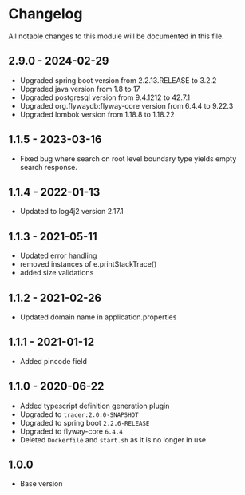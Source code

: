 

# Changelog
All notable changes to this module will be documented in this file.

## 2.9.0 - 2024-02-29
- Upgraded spring boot version from 2.2.13.RELEASE to 3.2.2
- Upgraded java version from 1.8 to 17
- Upgraded postgresql version from 9.4.1212 to 42.7.1
- Upgraded org.flywaydb:flyway-core version from 6.4.4 to 9.22.3
- Upgraded lombok version from 1.18.8 to 1.18.22

## 1.1.5 - 2023-03-16
- Fixed bug where search on root level boundary type yields empty search response.

## 1.1.4 - 2022-01-13
- Updated to log4j2 version 2.17.1

## 1.1.3 - 2021-05-11

- Updated error handling
- removed instances of e.printStackTrace()
- added size validations

## 1.1.2 - 2021-02-26

- Updated domain name in application.properties

## 1.1.1 - 2021-01-12
- Added pincode field

## 1.1.0 - 2020-06-22
- Added typescript definition generation plugin
- Upgraded to `tracer:2.0.0-SNAPSHOT`
- Upgraded to spring boot `2.2.6-RELEASE`
- Upgraded to flyway-core `6.4.4`
- Deleted `Dockerfile` and `start.sh` as it is no longer in use

## 1.0.0

- Base version